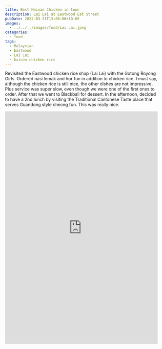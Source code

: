 ```yaml
---
title: Best Hainan Chicken in town
description: Lai Lai at Eastwood Eat Street
pubDate: 2022-03-21T13:00:00+10:00
images:
  - ../../../images/food/Lai Lai.jpeg
categories:
  - food
tags:
  - Malaysian
  - Eastwood
  - Lai Lai
  - hainan chicken rice
---
```


Revisited the Eastwood chicken rice shop (Lai Lai) with the Gotong Royong Girls. Ordered nasi lemak and hor fun in addition to chicken rice. I must say, although the chicken rice is still nice, the other dishes are not impressive. Plus service was super slow, even though we were one of the first ones to order. After that we went to Blackball for dessert. In the afternoon, decided to have a 2nd lunch by visiting the Traditional Cantonese Taste place that serves Guandong style cheong fun. This was really nice.

<iframe src="https://www.facebook.com/plugins/post.php?href=https%3A%2F%2Fwww.facebook.com%2Fchris1.tham%2Fposts%2Fpfbid0ezyhD2LAb3FnYwq5a8zWy7A5b7bbxV8s3qfodEgmP23kp5CgS6AV8AYcGPFx47xRl&show_text=true&width=500" width="500" height="761" style="border:none;overflow:hidden" scrolling="no" frameborder="0" allowfullscreen="true" allow="autoplay; clipboard-write; encrypted-media; picture-in-picture; web-share"></iframe>
